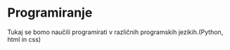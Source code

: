 # Programiranje
Tukaj se bomo naučili programirati v različnih programskih jezikih.(Python, html in css)
